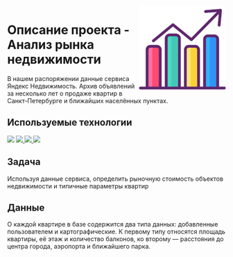 <img src="analysis.png" width=200 align="right"/>

# Описание проекта - Анализ рынка недвижимости

В нашем распоряжении данные сервиса Яндекс Недвижимость. Архив объявлений за несколько лет о продаже квартир в Санкт-Петербурге и ближайших населённых пунктах.

## Используемые технологии
<div align="left">
<a href="https://www.python.org" target="_blank"><img src="https://img.shields.io/badge/Python-3776AB?style=for-the-badge&logo=Python&logoColor=white"/></a>
<a href="https://pandas.pydata.org" target="_blank"><img src="https://img.shields.io/badge/Pandas-150458?style=for-the-badge&logo=pandas&logoColor=white"/>
</a>
<a href="https://plotly.com/python" target="_blank"><img src="https://img.shields.io/badge/Plotly-3F4F75?style=for-the-badge&logo=Plotly&logoColor=white"/>
</a>    
<a href="https://jupyter.org" target="_blank"><img src="https://img.shields.io/badge/Jupyter-F37626?style=for-the-badge&logo=Jupyter&logoColor=white"/>
</a>
</div> 

## Задача

Используя данные сервиса, определить рыночную стоимость объектов недвижимости и типичные параметры квартир

## Данные
О каждой квартире в базе содержится два типа данных: добавленные пользователем и картографические. К первому типу относятся площадь квартиры, её этаж и количество балконов, ко второму — расстояния до центра города, аэропорта и ближайшего парка.
